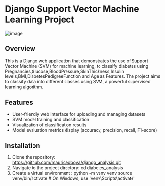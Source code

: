 # Django Support Vector Machine Learning Project

![image](form_image.png)

## Overview
This is a Django web application that demonstrates the use of Support Vector Machine (SVM) for machine learning, to classify diabetes using Pregnancies,Glucose,BloodPressure,SkinThickness,Insulin levels,BMI,DiabetesPedigreeFunction and Age as Features. The project aims to classify data into different classes using SVM, a powerful supervised learning algorithm.

## Features

- User-friendly web interface for uploading and managing datasets
- SVM model training and classification
- Visualization of classification results
- Model evaluation metrics display (accuracy, precision, recall, F1-score)

## Installation
 1. Clone the repository:  https://github.com/mauriceoboya/django_analysis.git 
 2. Navigate to the project directory: cd diabetes_analysis 
 3. Create a virtual environment : python -m venv venv
                                   source venv/bin/activate # On Windows, use 'venv\Scripts\activate'



